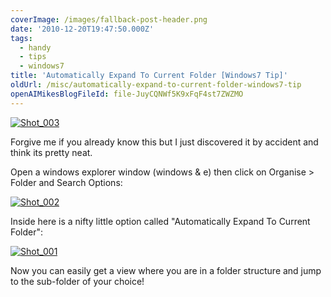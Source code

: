 ```yaml
---
coverImage: /images/fallback-post-header.png
date: '2010-12-20T19:47:50.000Z'
tags:
  - handy
  - tips
  - windows7
title: 'Automatically Expand To Current Folder [Windows7 Tip]'
oldUrl: /misc/automatically-expand-to-current-folder-windows7-tip
openAIMikesBlogFileId: file-JuyCQNWf5K9xFqF4st7ZWZMO
---
```


[![](/wp-content/uploads/2010/12/Shot_0032.png "Shot_003")](/wp-content/uploads/2010/12/Shot_0032.png)

Forgive me if you already know this but I just discovered it by accident and think its pretty neat.

<!-- more -->

Open a windows explorer window (windows &amp; e) then click on Organise > Folder and Search Options:

[![](/wp-content/uploads/2010/12/Shot_0021-237x300.png "Shot_002")](/wp-content/uploads/2010/12/Shot_0021.png)

Inside here is a nifty little option called "Automatically Expand To Current Folder":

[![](/wp-content/uploads/2010/12/Shot_001.png "Shot_001")](/wp-content/uploads/2010/12/Shot_001.png)

Now you can easily get a view where you are in a folder structure and jump to the sub-folder of your choice!
